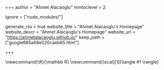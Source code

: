 <!--
Add here global page variables to use throughout your website.
-->
+++
author = "Ahmet Alacaoglu"
mintoclevel = 2


ignore = ["node_modules/"]

generate_rss = true
website_title = "Ahmet Alacaoglu's Homepage"
website_descr = "Ahmet Alacaoglu's Homepage"
website_url   = "https://ahmetalacaoglu.github.io/"
keep_path = ["google685a68e020caeb65.html"]

+++

<!--
Add here global latex commands to use throughout your pages.
-->
\newcommand{\R}{\mathbb R}
\newcommand{\scal}[1]{\langle #1 \rangle}
